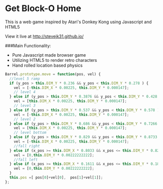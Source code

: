 # Get Block-O Home

This is a web game inspired by Atari's Donkey Kong using Javascript and HTML5

View it live at http://stevejk31.github.io/

###Main Functionality:
* Pure Javascript made browser game
* Utilizing HTML5 to render retro characters
* Hand rolled location based physics

```javascript
Barrel.prototype.move = function(pos, vel) {
  //level 5 ramp
  if (y_pos > this.DIM_Y * 0.236 && y_pos < this.DIM_Y * 0.278 ) {
    vel = [-this.DIM_X * 0.00225, this.DIM_Y * 0.000147];
    // level 4
  } else if (y_pos > this.DIM_Y * 0.3876 && y_pos < this.DIM_Y * 0.428 ) {
    vel = [this.DIM_X * 0.00225, this.DIM_Y * 0.000147];
    // level 3
  } else if (y_pos > this.DIM_Y * 0.537 && y_pos < this.DIM_Y * 0.578 ) {
    vel = [-this.DIM_X * 0.00225, this.DIM_Y * 0.000147];
    // level 2
  } else if (y_pos > this.DIM_Y * 0.686 && y_pos < this.DIM_Y * 0.7266 ) {
    vel = [this.DIM_X * 0.00225, this.DIM_Y * 0.000147];
    // level bottom
  } else if (y_pos > this.DIM_Y * 0.829 && y_pos < this.DIM_Y * 0.8733 ) {
    vel = [-this.DIM_X * 0.00225, this.DIM_Y * 0.000147];
    //fall right
  } else if (x_pos >= this.DIM_X * 0.8033 && x_pos <= this.DIM_Y * 0.8222 ){
    vel = [0,this.DIM_Y * 0.00222222222];
    //fall left
  } else if (x_pos >= this.DIM_X * 0.1611 && x_pos <= this.DIM_Y * 0.1889 ){
    vel = [0,this.DIM_Y * 0.00222222222];
  }
  this.pos =[ pos[0]+vel[0],  pos[1]+vel[1]];
};
```
